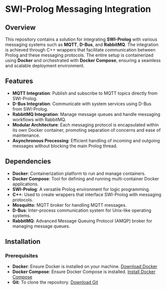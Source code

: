 # SWI-Prolog Messaging Integration

## Overview

This repository contains a solution for integrating **SWI-Prolog** with various messaging systems such as **MQTT**, **D-Bus**, and **RabbitMQ**. The integration is achieved through C++ wrappers that facilitate communication between Prolog and these messaging protocols. The entire setup is containerized using **Docker** and orchestrated with **Docker Compose**, ensuring a seamless and scalable deployment environment.

## Features

- **MQTT Integration**: Publish and subscribe to MQTT topics directly from SWI-Prolog.
- **D-Bus Integration**: Communicate with system services using D-Bus from SWI-Prolog.
- **RabbitMQ Integration**: Manage message queues and handle messaging workflows with RabbitMQ.
- **Modular Architecture**: Each messaging protocol is encapsulated within its own Docker container, promoting separation of concerns and ease of maintenance.
- **Asynchronous Processing**: Efficient handling of incoming and outgoing messages without blocking the main Prolog thread.

## Dependencies

- **Docker**: Containerization platform to run and manage containers.
- **Docker Compose**: Tool for defining and running multi-container Docker applications.
- **SWI-Prolog**: A versatile Prolog environment for logic programming.
- **C++**: Used to create wrappers that interface SWI-Prolog with messaging protocols.
- **Mosquitto**: MQTT broker for handling MQTT messages.
- **D-Bus**: Inter-process communication system for Unix-like operating systems.
- **RabbitMQ**: Advanced Message Queuing Protocol (AMQP) broker for managing message queues.

## Installation

### Prerequisites

- **Docker**: Ensure Docker is installed on your machine. [Download Docker](https://www.docker.com/get-started)
- **Docker Compose**: Ensure Docker Compose is installed. [Install Docker Compose](https://docs.docker.com/compose/install/)
- **Git**: To clone the repository. [Download Git](https://git-scm.com/downloads)



